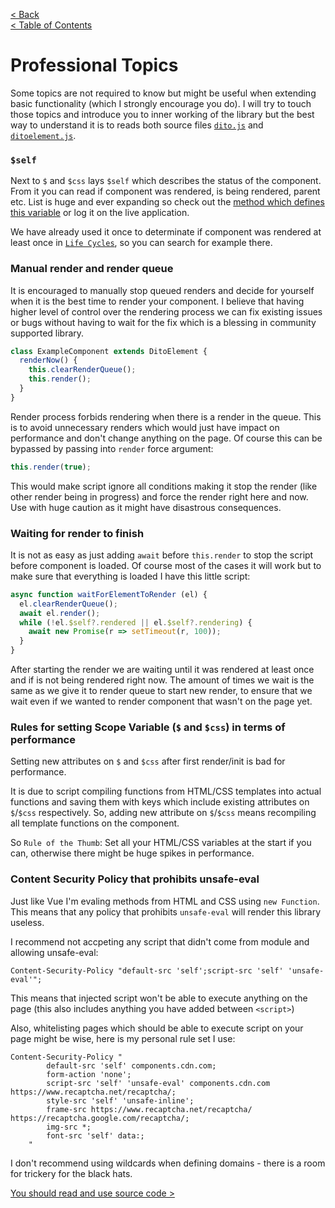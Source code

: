 [< Back](INJECTABLES.md)  
[< Table of Contents](../README.md#advanced-stuff)

# Professional Topics

Some topics are not required to know but might be useful when extending basic functionality (which I strongly encourage
you do). I will try to touch those topics and introduce you to inner working of the library but the best way to 
understand it is to reads both source files [`dito.js`](../dito.js) and [`ditoelement.js`](../ditoelement.js).

### `$self`

Next to `$` and `$css` lays `$self` which describes the status of the component. From it you can read if component was 
rendered, is being rendered, parent etc. List is huge and ever expanding so check out the [method which defines this 
variable](../ditoelement.js#L221) or log it on the live application.

We have already used it once to determinate if component was rendered at least once in 
[`Life Cycles`](LIFECYCLE.md#beforerender), so you can search for example there.


### Manual render and render queue

It is encouraged to manually stop queued renders and decide for yourself when it is the best time to render your 
component. I believe that having higher level of control over the rendering process we can fix existing issues or bugs
without having to wait for the fix which is a blessing in community supported library.

```js
class ExampleComponent extends DitoElement {
  renderNow() {
    this.clearRenderQueue();
    this.render();
  }
}
```
Render process forbids rendering when there is a render in the queue. This is to avoid unnecessary renders which would 
just have impact on performance and don't change anything on the page. Of course this can be bypassed by passing into
`render` force argument:
```js
this.render(true);
```
This would make script ignore all conditions making it stop the render (like other render being in progress) and force
the render right here and now. Use with huge caution as it might have disastrous consequences.

### Waiting for render to finish

It is not as easy as just adding `await` before `this.render` to stop the script before component is loaded. Of course 
most of the cases it will work but to make sure that everything is loaded I have this little script:
```js
async function waitForElementToRender (el) {
  el.clearRenderQueue();
  await el.render();
  while (!el.$self?.rendered || el.$self?.rendering) {
    await new Promise(r => setTimeout(r, 100));
  }
}
```
After starting the render we are waiting until it was rendered at least once and if is not being rendered right now.
The amount of times we wait is the same as we give it to render queue to start new render, to ensure that we wait even 
if we wanted to render component that wasn't on the page yet.

### Rules for setting Scope Variable (`$` and `$css`) in terms of performance

Setting new attributes on `$` and `$css` after first render/init is bad for performance. 

It is due to script 
compiling functions from HTML/CSS templates into actual functions and saving them with keys which include existing 
attributes on `$`/`$css` respectively. So, adding new attribute on `$`/`$css` means recompiling all template functions 
on the component.

So `Rule of the Thumb`: Set all your HTML/CSS variables at the start if you can, otherwise there might be huge spikes in performance.

### Content Security Policy that prohibits unsafe-eval

Just like Vue I'm evaling methods from HTML and CSS using `new Function`. This means that any policy that prohibits 
`unsafe-eval` will render this library useless.

I recommend not accpeting any script that didn't come from module and allowing unsafe-eval:
```
Content-Security-Policy "default-src 'self';script-src 'self' 'unsafe-eval'";
```

This means that  injected script won't be able to execute anything on the page (this also includes anything you have 
added between `<script>`)

Also, whitelisting pages which should be able to execute script on your page might be wise, here is my personal rule 
set I use:
```
Content-Security-Policy "
        default-src 'self' components.cdn.com; 
        form-action 'none';
        script-src 'self' 'unsafe-eval' components.cdn.com https://www.recaptcha.net/recaptcha/;
        style-src 'self' 'unsafe-inline';
        frame-src https://www.recaptcha.net/recaptcha/ https://recaptcha.google.com/recaptcha/;
        img-src *;
        font-src 'self' data:;
    "
```

I don't recommend using wildcards when defining domains - there is a room for trickery for the black hats.

[You should read and use source code >](USESOURCECODE.md)
